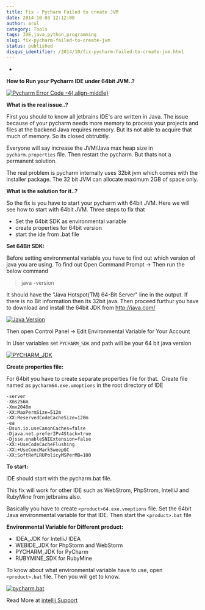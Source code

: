 ```yaml
---
title: Fix - Pycharm Failed to create JVM
date: 2014-10-03 12:12:00
author: arul
category: Tools
tags: IDE,java,python,programming
slug: fix-pycharm-failed-to-create-jvm
status: published
disqus_identifier: /2014/10/fix-pycharm-failed-to-create-jvm.html
---
```

-
**How to Run your Pycharm IDE under 64bit JVM..?**

[![Pycharm Error Code -4](http://4.bp.blogspot.com/-llWB2o4A5Ww/VC7ZhgH-j5I/AAAAAAAAWC4/wbtlkiYONLc/s320/pycharm-error-code.PNG){.align-middle}](http://4.bp.blogspot.com/-llWB2o4A5Ww/VC7ZhgH-j5I/AAAAAAAAWC4/wbtlkiYONLc/s1600/pycharm-error-code.PNG)

**What is the real issue..?**

First you should to know all jetbrains IDE\'s are written in Java. The
issue because of your pycharm needs more memory to process your projects
and files at the backend Java requires memory. But its not able to
acquire that much of memory. So its closed obtrubtly.

Everyone will say increase the JVM/Java max heap size in
`pycharm.properties` file. Then restart the pycharm. But thats not a
permanent solution.

The real problem is pycharm internally uses 32bit jvm which comes with
the installer package. The 32 bit JVM can allocate maximum 2GB of space
only.

**What is the solution for it..?**

So the fix is you have to start your pycharm with 64bit JVM. Here we
will see how to start with 64bit JVM. Three steps to fix that

-   Set the 64bit SDK as environmental variable
-   create properties for 64bit version
-   start the ide from .bat file

**Set 64Bit SDK:**

Before setting environmental variable you have to find out which version
of java you are using. To find out Open Command Prompt → Then run the
below command

> java -version

It should have the \"Java Hotspot(TM) 64-Bit Server\" line in the
output. If there is no Bit information then its 32bit java. Then proceed
furthur you have to download and install the 64bit JDK from
<http://java.com/>

[![Java Version](http://4.bp.blogspot.com/-dQGv7xsG25s/VC7ZizVLThI/AAAAAAAAWDI/55dvR_UwtM0/s320/pycharm-find-java-version.PNG)](http://4.bp.blogspot.com/-dQGv7xsG25s/VC7ZizVLThI/AAAAAAAAWDI/55dvR_UwtM0/s1600/pycharm-find-java-version.PNG)

Then open Control Panel → Edit Environmental Variable for Your Account

In User variables set `PYCHARM_SDK` and path will be your 64 bit java
version

[![PYCHARM_JDK](http://2.bp.blogspot.com/-8K20N9lH9SQ/VC7ZhrcJ7II/AAAAAAAAWC8/Av1sErElf-c/s320/pycharm-env.PNG)](http://2.bp.blogspot.com/-8K20N9lH9SQ/VC7ZhrcJ7II/AAAAAAAAWC8/Av1sErElf-c/s1600/pycharm-env.PNG)

**Create properties file:**

For 64bit you have to create separate properties file for that.  Create
file named as `pycharm64.exe.vmoptions` in the root directory of IDE

``` text
-server
-Xms256m
-Xmx2048m
-XX:MaxPermSize=512m
-XX:ReservedCodeCacheSize=128m
-ea
-Dsun.io.useCanonCaches=false
-Djava.net.preferIPv4Stack=true
-Djsse.enableSNIExtension=false
-XX:+UseCodeCacheFlushing
-XX:+UseConcMarkSweepGC
-XX:SoftRefLRUPolicyMSPerMB=100
```

**To start:**

IDE should start with the pycharm.bat file.

This fix will work for other IDE such as WebStrom, PhpStrom, IntelliJ
and RubyMine from jetbrains also.

Basically you have to create `<product>64.exe.vmoptions` file. Set the
64bit Java environmental variable for that IDE. Then start the
`<product>.bat` file

**Environmental Variable for Different product:**

-   IDEA_JDK for IntelliJ IDEA
-   WEBIDE_JDK for PhpStorm and WebStorm
-   PYCHARM_JDK for PyCharm
-   RUBYMINE_SDK for RubyMine

To know about what environmental variable have to use, open
`<product>.bat` file. Then you will get to know.

[![pycharm.bat](http://2.bp.blogspot.com/-iTUeJ174ljc/VC7ZjyPDevI/AAAAAAAAWDQ/XhIp6aO88DY/s320/pycharm-startup-script.PNG)](http://2.bp.blogspot.com/-iTUeJ174ljc/VC7ZjyPDevI/AAAAAAAAWDQ/XhIp6aO88DY/s1600/pycharm-startup-script.PNG)

Read More at [intellij
Support](https://intellij-support.jetbrains.com/entries/23393413-The-JVM-could-not-be-started-The-main-method-may-have-thrown-an-exception)
